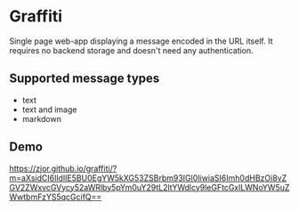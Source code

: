 # Graffiti

Single page web-app displaying a message encoded in the URL itself. It requires no backend storage and doesn't need any authentication.

## Supported message types
- text
- text and image
- markdown

## Demo

https://zjor.github.io/graffiti/?m=aXsidCI6IldlIE5BU0EgYW5kXG53ZSBrbm93IGl0IiwiaSI6Imh0dHBzOi8vZGV2ZWxvcGVycy52aWRlby5pYm0uY29tL2ltYWdlcy9leGFtcGxlLWNoYW5uZWwtbmFzYS5qcGcifQ==